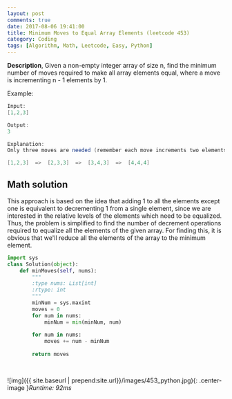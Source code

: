 ```yaml
---
layout: post
comments: true
date: 2017-08-06 19:41:00
title: Minimum Moves to Equal Array Elements (leetcode 453)
category: Coding
tags: [Algorithm, Math, Leetcode, Easy, Python]
---
```


**Description**,
Given a non-empty integer array of size n, find the minimum number of moves required to make all array elements equal, where a move is incrementing n - 1 elements by 1.

Example:

```java
Input:
[1,2,3]

Output:
3

Explanation:
Only three moves are needed (remember each move increments two elements):

[1,2,3]  =>  [2,3,3]  =>  [3,4,3]  =>  [4,4,4]
```


## Math solution
This approach is based on the idea that adding 1 to all the elements except one is equivalent to decrementing 1 from a single element, since we are interested in the relative levels of the elements which need to be equalized. Thus, the problem is simplified to find the number of decrement operations required to equalize all the elements of the given array. For finding this, it is obvious that we'll reduce all the elements of the array to the minimum element. 

```python
import sys
class Solution(object):
    def minMoves(self, nums):
        """
        :type nums: List[int]
        :rtype: int
        """
        minNum = sys.maxint
        moves = 0
        for num in nums:
            minNum = min(minNum, num)
        
        for num in nums:
            moves += num - minNum
            
        return moves
            
        
```

![img]({{ site.baseurl | prepend:site.url}}/images/453_python.jpg){: .center-image }*Runtime: 92ms*

